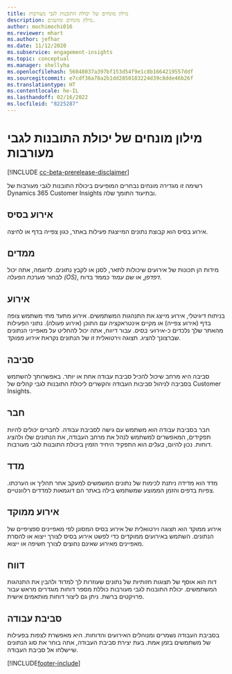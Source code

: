```yaml
---
title: מילון מונחים של יכולת התובנות לגבי מעורבות
description: מילון מונחים ומושגים.
author: mochimochi016
ms.reviewer: mhart
ms.author: jefhar
ms.date: 11/12/2020
ms.subservice: engagement-insights
ms.topic: conceptual
ms.manager: shellyha
ms.openlocfilehash: 56048037a397bf153d54f9e1c8b1664219557ddf
ms.sourcegitcommit: e7cdf36a78a2b1dd2850183224d39c8dde46b26f
ms.translationtype: HT
ms.contentlocale: he-IL
ms.lasthandoff: 02/16/2022
ms.locfileid: "8225287"
---
```

# <a name="engagement-insights-capability-glossary"></a>מילון מונחים של יכולת התובנות לגבי מעורבות

[!INCLUDE [cc-beta-prerelease-disclaimer](includes/cc-beta-prerelease-disclaimer.md)]

רשימה זו מגדירה מונחים נבחרים המופיעים ביכולת התובנות לגבי מעורבות של Dynamics 365 Customer Insights ובתיעוד התומך שלה.

## <a name="base-event"></a>אירוע בסיס

אירוע בסיס הוא קבוצת נתונים המייצגת פעילות באתר, כגון צפייה בדף או לחיצה. 

## <a name="dimensions"></a>ממדים

מידות הן תכונות של אירועים שיכולות לתאר, לסנן או לקבץ נתונים. לדוגמה, אתה יכול לבחור *מערכת הפעלה (OS)*, *דפדפן*, או *שם עמוד* כממד בדוח.

## <a name="event"></a>אירוע

בניתוח דיגיטלי, אירוע מייצג את התנהגות המשתמשים. אירוע מתעד מתי משתמש צופה בדף (אירוע צפייה) או מקיים אינטראקציה עם התוכן (אירוע פעולה). נתוני הפעילות מהאתר שלך נלכדים כ-*אירועי בסיס*. עבור דיווח, אתה יכול להחליט על מאפייני הנתונים שברצונך להציג. תצוגה וירטואלית זו של הנתונים נקראת *אירוע ממוקד*. 

## <a name="environment"></a>סביבה

 סביבה היא מרחב שיכול להכיל סביבת עבודה אחת או יותר. באפשרותך להשתמש בסביבה לניהול סביבות העבודה והקשרים ליכולת התובנות לגבי קהלים של Customer Insights.

## <a name="member"></a>חבר

חבר בסביבת עבודה הוא משתמש עם גישה לסביבת עבודה. לחברים יכולים להיות תפקידים, המאפשרים למשתמש לנהל את מרחב העבודה, את הנתונים שלו ולהציג דוחות. נכון להיום, *בעלים* הוא התפקיד היחיד הזמין ביכולת התובנות לגבי מעורבות.

## <a name="metric"></a>מדד

מדד הוא מדידה ניתנת לכימות של נתונים המשמשים למעקב אחר תהליך או הערכתו. צפיות בדפים והזמן הממוצע שמשתמש בילה באתר הם דוגמאות למדדים רלוונטיים.

## <a name="refined-event"></a>אירוע ממוקד

אירוע ממוקד הוא תצוגה וירטואלית של אירוע בסיס המסונן לפי מאפיינים ספציפיים של הנתונים. השתמש באירועים ממוקדים כדי לפשט אירוע בסיס לצורך ייצוא או להסרת מאפיינים מאירוע שאינם נחוצים לצורך חשיפה או ייצוא.

## <a name="report"></a>דווח

דוח הוא אוסף של תצוגות חזותיות של נתונים שעוזרות לך למדוד ולהבין את התנהגות המשתמשים. יכולת התובנות לגבי מעורבות כוללת מספר דוחות מוגדרים מראש עבור פרויקטים ברשת. ניתן גם ליצור דוחות מותאמים אישית. 

## <a name="workspace"></a>סביבת עבודה

בסביבת העבודה נשמרים ומנוהלים האירועים והדוחות. היא מאפשרת לצפות בפעילות של משתמשים בזמן אמת. בעת יצירת סביבת העבודה, אתה בוחר את סוג הנתונים שיישלחו אל סביבת העבודה.


[!INCLUDE[footer-include](../includes/footer-banner.md)]
